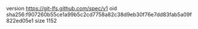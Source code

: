 version https://git-lfs.github.com/spec/v1
oid sha256:f907260b55ce1a99b5c2cd7758a82c38d9eb30f76e7dd83fab5a09f822ed05e1
size 1152
